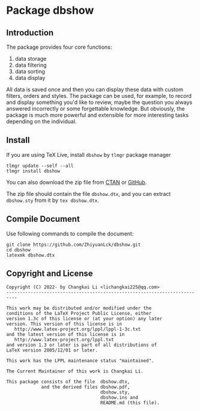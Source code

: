 Package dbshow
==============

Introduction
------------

The package provides four core functions:

1. data storage
2. data filtering
3. data sorting
4. data display

All data is saved once and then you can display these data with custom filters,
orders and styles. The package can be used, for example, to record and
display something you'd like to review, maybe the question you always answered
incorrectly or some forgettable knowledge. But obviously, the package is much
more powerful and extensible for more interesting tasks depending on the
individual.

Install
-------

If you are using TeX Live, install `dbshow` by `tlmgr` package manager

    tlmgr update --self --all
    tlmgr install dbshow

You can also download the zip file from
[CTAN](https://ctan.org/pkg/dbshow) or
[GitHub](https://github.com/ZhiyuanLck/dbshow/releases/latest).

The zip file should contain the file `dbshow.dtx`, and you can extract
`dbshow.sty` from it by `tex dbshow.dtx`.

Compile Document
----------------

Use following commands to compile the document:

    git clone https://github.com/ZhiyuanLck/dbshow.git
    cd dbshow
    latexmk dbshow.dtx

Copyright and License
---------------------

    Copyright (C) 2022- by Changkai Li <lichangkai225@qq.com>
    --------------------------------------------------------------------------

    This work may be distributed and/or modified under the
    conditions of the LaTeX Project Public License, either
    version 1.3c of this license or (at your option) any later
    version. This version of this license is in
       http://www.latex-project.org/lppl/lppl-1-3c.txt
    and the latest version of this license is in
       http://www.latex-project.org/lppl.txt
    and version 1.3 or later is part of all distributions of
    LaTeX version 2005/12/01 or later.

    This work has the LPPL maintenance status "maintained".

    The Current Maintainer of this work is Changkai Li.

    This package consists of the file  dbshow.dtx,
                 and the derived files dbshow.pdf,
                                       dbshow.sty,
                                       dbshow.ins and
                                       README.md (this file).
